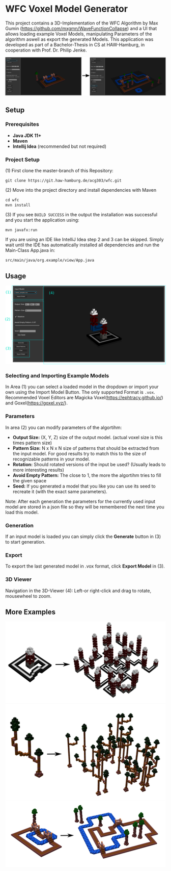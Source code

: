 # WFC Voxel Model Generator  
This project contains a 3D-Implementation of the WFC Algorithm by Max Gumin 
(https://github.com/mxgmn/WaveFunctionCollapse) and a UI that allows
loading example Voxel Models, manipulating Parameters of the algorithm aswell 
as export the generated Models. This application was developed as part of a Bachelor-Thesis
in CS at HAW-Hamburg, in cooperation with Prof. Dr. Philip Jenke.


![i1](./example.png)
## Setup
### Prerequisites
* **Java JDK 11+** 
* **Maven** 
* **Intellij Idea** (recommended but not  required)
### Project Setup
(1) First clone the master-branch of this Repository:  
```
git clone https://git.haw-hamburg.de/acg303/wfc.git
```
(2) Move into the project directory and install dependencies with Maven
```
cd wfc
mvn install
```
(3) If you see `BUILD SUCCESS` in the output the installation was successful and you
start the application using:
```
mvn javafx:run
```
If you are using an IDE like IntelliJ Idea step 2 and 3 can be skipped. Simply wait until
the IDE has automatically installed all dependencies and run the Main-Class App.java in:
```
src/main/java/org.example/view/App.java
```
## Usage 
![test](./Screenshot.png)
### Selecting and Importing Example Models
In Area (1) you can select a loaded model in the dropdown or import your own using the
Import Model Button. The only supported Format is `.vox`. Recommended Voxel Editors are 
Magicka Voxel(https://ephtracy.github.io/) and Goxel(https://goxel.xyz/). 
### Parameters
In area (2) you can modify parameters of the algortihm:
* **Output Size:** (X, Y, Z) size of the output model. (actual voxel size is this times pattern size)
* **Pattern Size:** N x N x N size of patterns that should be extracted from the input model. 
For good results try to match this to the size of recognizable patterns in your model.
* **Rotation:** Should rotated versions of the input be used? (Usually leads to more interesting results)
* **Avoid Empty Pattern:** The close to 1, the more the algortihm tries to fill the given space
* **Seed:** If you generated a model that you like you can use its seed to recreate it
(with the exact same parameters).   

Note: After each generation the parameters for the currently used input model are stored in a json file
so they will be remembered the next time you load this model.
### Generation
If an input model is loaded you can simply click the **Generate** button in (3) to start generation.
### Export
To export the last generated model in .vox format, click **Export Model** in (3).
### 3D Viewer
Navigation in the 3D-Viewer (4): Left-or right-click and drag to rotate, mousewheel to zoom.

## More Examples
![i2](./tower_result.png)
![i3](./tree_result.png)
![i4](./river_result.png)